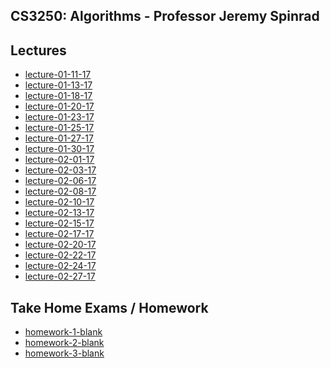 ## CS3250: Algorithms - Professor Jeremy Spinrad

## Lectures
- [lecture-01-11-17](./lectures/lecture-01-11-17
)
- [lecture-01-13-17](./lectures/lecture-01-13-17
)
- [lecture-01-18-17](./lectures/lecture-01-18-17
)
- [lecture-01-20-17](./lectures/lecture-01-20-17
)
- [lecture-01-23-17](./lectures/lecture-01-23-17
)
- [lecture-01-25-17](./lectures/lecture-01-25-17
)
- [lecture-01-27-17](./lectures/lecture-01-27-17
)
- [lecture-01-30-17](./lectures/lecture-01-30-17
)
- [lecture-02-01-17](./lectures/lecture-02-01-17
)
- [lecture-02-03-17](./lectures/lecture-02-03-17
)
- [lecture-02-06-17](./lectures/lecture-02-06-17
)
- [lecture-02-08-17](./lectures/lecture-02-08-17
)
- [lecture-02-10-17](./lectures/lecture-02-10-17
)
- [lecture-02-13-17](./lectures/lecture-02-13-17
)
- [lecture-02-15-17](./lectures/lecture-02-15-17
)
- [lecture-02-17-17](./lectures/lecture-02-17-17
)
- [lecture-02-20-17](./lectures/lecture-02-20-17
)
- [lecture-02-22-17](./lectures/lecture-02-22-17
)
- [lecture-02-24-17](./lectures/lecture-02-24-17
)
- [lecture-02-27-17](./lectures/lecture-02-27-17
)

## Take Home Exams / Homework
- [homework-1-blank](./homework/homework-1-blank.pdf)
- [homework-2-blank](./homework/homework-2-blank.pdf)
- [homework-3-blank](./homework/homework-3-blank.pdf)
